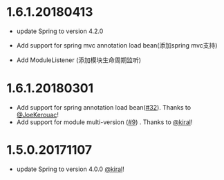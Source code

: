 # 1.6.1.20180413

- update Spring to version 4.2.0 

- Add support for spring mvc annotation load bean(添加spring mvc支持)
- Add ModuleListener (添加模块生命周期监听)

# 1.6.1.20180301

- Add support for spring annotation load bean([#32](https://github.com/alibaba/jarslink/issues/32)). Thanks to [@JoeKerouac](https://github.com/JoeKerouac)!
- Add support for module multi-version ([#9](https://github.com/alibaba/jarslink/issues/9)) . Thanks to [@kiral](https://github.com/kiral)!


# 1.5.0.20171107 

- update Spring to version 4.0.0 [@kiral](https://github.com/kiral)!

